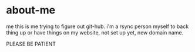 # about-me
me
this is me trying to figure out git-hub.
i'm a rsync person myself to back thing up or have things on my website, not set up yet, new domain name.

PLEASE BE PATIENT
